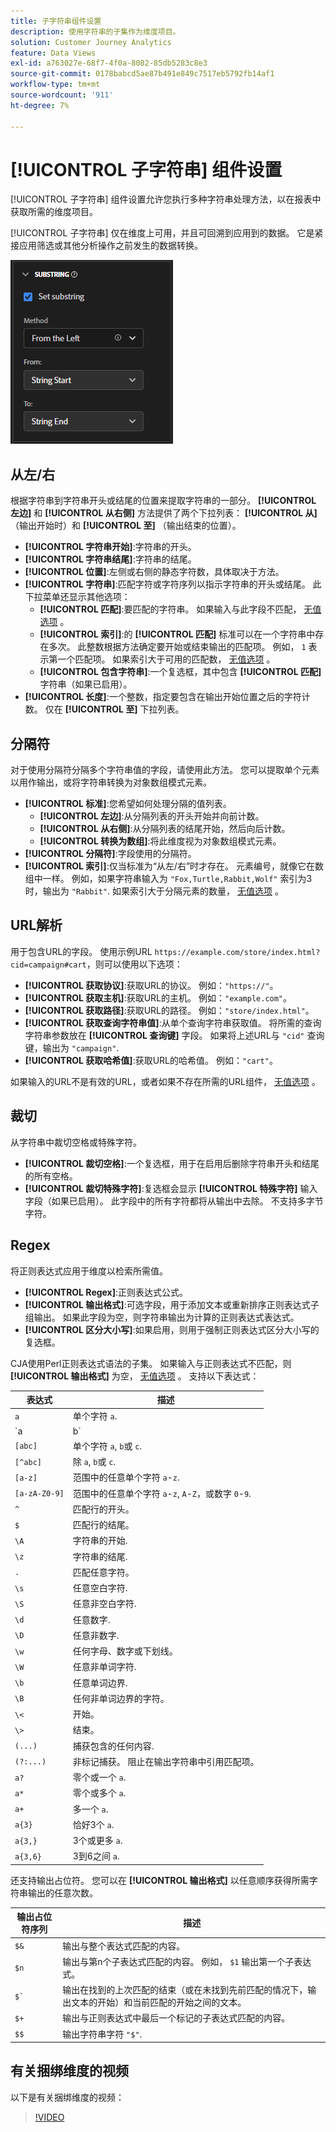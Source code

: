 ```yaml
---
title: 子字符串组件设置
description: 使用字符串的子集作为维度项目。
solution: Customer Journey Analytics
feature: Data Views
exl-id: a763027e-68f7-4f0a-8082-85db5283c8e3
source-git-commit: 0178babcd5ae87b491e849c7517eb5792fb14af1
workflow-type: tm+mt
source-wordcount: '911'
ht-degree: 7%

---
```


# [!UICONTROL 子字符串] 组件设置

[!UICONTROL 子字符串] 组件设置允许您执行多种字符串处理方法，以在报表中获取所需的维度项目。

[!UICONTROL 子字符串] 仅在维度上可用，并且可回溯到应用到的数据。 它是紧接应用筛选或其他分析操作之前发生的数据转换。

![子字符串设置](../assets/substring-settings.png)

## 从左/右

根据字符串到字符串开头或结尾的位置来提取字符串的一部分。 **[!UICONTROL 左边]** 和 **[!UICONTROL 从右侧]** 方法提供了两个下拉列表： **[!UICONTROL 从]** （输出开始时）和 **[!UICONTROL 至]** （输出结束的位置）。

* **[!UICONTROL 字符串开始]**:字符串的开头。
* **[!UICONTROL 字符串结尾]**:字符串的结尾。
* **[!UICONTROL 位置]**:左侧或右侧的静态字符数，具体取决于方法。
* **[!UICONTROL 字符串]**:匹配字符或字符序列以指示字符串的开头或结尾。 此下拉菜单还显示其他选项：
   * **[!UICONTROL 匹配]**:要匹配的字符串。 如果输入与此字段不匹配， [无值选项](no-value-options.md) 。
   * **[!UICONTROL 索引]**:的 **[!UICONTROL 匹配]** 标准可以在一个字符串中存在多次。 此整数根据方法确定要开始或结束输出的匹配项。 例如， `1` 表示第一个匹配项。 如果索引大于可用的匹配数， [无值选项](no-value-options.md) 。
   * **[!UICONTROL 包含字符串]**:一个复选框，其中包含 **[!UICONTROL 匹配]** 字符串（如果已启用）。
* **[!UICONTROL 长度]**:一个整数，指定要包含在输出开始位置之后的字符计数。 仅在 **[!UICONTROL 至]** 下拉列表。

## 分隔符

对于使用分隔符分隔多个字符串值的字段，请使用此方法。 您可以提取单个元素以用作输出，或将字符串转换为对象数组模式元素。

* **[!UICONTROL 标准]**:您希望如何处理分隔的值列表。
   * **[!UICONTROL 左边]**:从分隔列表的开头开始并向前计数。
   * **[!UICONTROL 从右侧]**:从分隔列表的结尾开始，然后向后计数。
   * **[!UICONTROL 转换为数组]**:将此维度视为对象数组模式元素。
* **[!UICONTROL 分隔符]**:字段使用的分隔符。
* **[!UICONTROL 索引]**:仅当标准为“从左/右”时才存在。 元素编号，就像它在数组中一样。 例如，如果字符串输入为 `"Fox,Turtle,Rabbit,Wolf"` 索引为3时，输出为 `"Rabbit"`. 如果索引大于分隔元素的数量， [无值选项](no-value-options.md) 。

## URL解析

用于包含URL的字段。 使用示例URL `https://example.com/store/index.html?cid=campaign#cart`，则可以使用以下选项：

* **[!UICONTROL 获取协议]**:获取URL的协议。 例如：`"https://"`。
* **[!UICONTROL 获取主机]**:获取URL的主机。 例如：`"example.com"`。
* **[!UICONTROL 获取路径]**:获取URL的路径。 例如：`"store/index.html"`。
* **[!UICONTROL 获取查询字符串值]**:从单个查询字符串获取值。 将所需的查询字符串参数放在 **[!UICONTROL 查询键]** 字段。 如果将上述URL与 `"cid"` 查询键，输出为 `"campaign"`.
* **[!UICONTROL 获取哈希值]**:获取URL的哈希值。 例如：`"cart"`。

如果输入的URL不是有效的URL，或者如果不存在所需的URL组件， [无值选项](no-value-options.md) 。

## 裁切

从字符串中裁切空格或特殊字符。

* **[!UICONTROL 裁切空格]**:一个复选框，用于在启用后删除字符串开头和结尾的所有空格。
* **[!UICONTROL 裁切特殊字符]**:复选框会显示 **[!UICONTROL 特殊字符]** 输入字段（如果已启用）。 此字段中的所有字符都将从输出中去除。 不支持多字节字符。

## Regex

将正则表达式应用于维度以检索所需值。

* **[!UICONTROL Regex]**:正则表达式公式。
* **[!UICONTROL 输出格式]**:可选字段，用于添加文本或重新排序正则表达式子组输出。 如果此字段为空，则字符串输出为计算的正则表达式表达式。
* **[!UICONTROL 区分大小写]**:如果启用，则用于强制正则表达式区分大小写的复选框。

CJA使用Perl正则表达式语法的子集。 如果输入与正则表达式不匹配，则 **[!UICONTROL 输出格式]** 为空， [无值选项](no-value-options.md) 。 支持以下表达式：

| 表达式 | 描述 |
| --- | --- |
| `a` | 单个字符 `a`. |
| `a|b` | 单个字符 `a` 或 `b`. |
| `[abc]` | 单个字符 `a`, `b`或 `c`. |
| `[^abc]` | 除 `a`, `b`或 `c`. |
| `[a-z]` | 范围中的任意单个字符 `a`-`z`. |
| `[a-zA-Z0-9]` | 范围中的任意单个字符 `a`-`z`, `A`-`Z`，或数字 `0`-`9`. |
| `^` | 匹配行的开头。 |
| `$` | 匹配行的结尾。 |
| `\A` | 字符串的开始. |
| `\z` | 字符串的结尾. |
| `.` | 匹配任意字符。 |
| `\s` | 任意空白字符. |
| `\S` | 任意非空白字符. |
| `\d` | 任意数字. |
| `\D` | 任意非数字. |
| `\w` | 任何字母、数字或下划线。 |
| `\W` | 任意非单词字符. |
| `\b` | 任意单词边界. |
| `\B` | 任何非单词边界的字符。 |
| `\<` | 开始。 |
| `\>` | 结束。 |
| `(...)` | 捕获包含的任何内容. |
| `(?:...)` | 非标记捕获。 阻止在输出字符串中引用匹配项。 |
| `a?` | 零个或一个 `a`. |
| `a*` | 零个或多个 `a`. |
| `a+` | 多一个 `a`. |
| `a{3}` | 恰好3个 `a`. |
| `a{3,}` | 3个或更多 `a`. |
| `a{3,6}` | 3到6之间 `a`. |

还支持输出占位符。 您可以在 **[!UICONTROL 输出格式]** 以任意顺序获得所需字符串输出的任意次数。

| 输出占位符序列 | 描述 |
| --- | --- |
| `$&` | 输出与整个表达式匹配的内容。 |
| `$n` | 输出与第n个子表达式匹配的内容。 例如， `$1` 输出第一个子表达式。 |
| ``$` `` | 输出在找到的上次匹配的结束（或在未找到先前匹配的情况下，输出文本的开始）和当前匹配的开始之间的文本。 |
| `$+` | 输出与正则表达式中最后一个标记的子表达式匹配的内容。 |
| `$$` | 输出字符串字符 `"$"`. |

## 有关捆绑维度的视频

以下是有关捆绑维度的视频：

>[!VIDEO](https://video.tv.adobe.com/v/342694/?quality=12)
